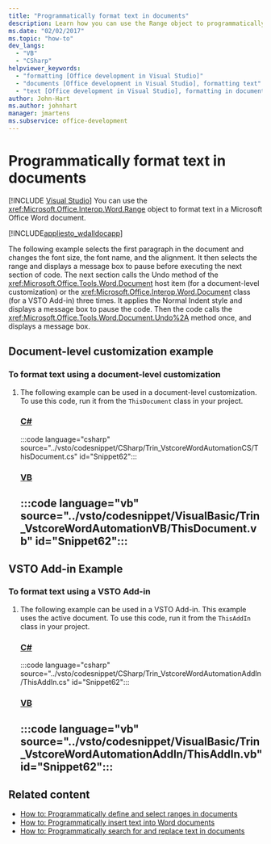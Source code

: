 ```yaml
---
title: "Programmatically format text in documents"
description: Learn how you can use the Range object to programmatically format text in a Microsoft Word document.
ms.date: "02/02/2017"
ms.topic: "how-to"
dev_langs:
  - "VB"
  - "CSharp"
helpviewer_keywords:
  - "formatting [Office development in Visual Studio]"
  - "documents [Office development in Visual Studio], formatting text"
  - "text [Office development in Visual Studio], formatting in documents"
author: John-Hart
ms.author: johnhart
manager: jmartens
ms.subservice: office-development
---
```

# Programmatically format text in documents

 [!INCLUDE [Visual Studio](~/includes/applies-to-version/vs-windows-only.md)]
  You can use the <xref:Microsoft.Office.Interop.Word.Range> object to format text in a Microsoft Office Word document.

 [!INCLUDE[appliesto_wdalldocapp](../vsto/includes/appliesto-wdalldocapp-md.md)]

 The following example selects the first paragraph in the document and changes the font size, the font name, and the alignment. It then selects the range and displays a message box to pause before executing the next section of code. The next section calls the Undo method of the <xref:Microsoft.Office.Tools.Word.Document> host item (for a document-level customization) or the <xref:Microsoft.Office.Interop.Word.Document> class (for a VSTO Add-in) three times. It applies the Normal Indent style and displays a message box to pause the code. Then the code calls the <xref:Microsoft.Office.Tools.Word.Document.Undo%2A> method once, and displays a message box.

## Document-level customization example

### To format text using a document-level customization

1. The following example can be used in a document-level customization. To use this code, run it from the `ThisDocument` class in your project.

     ### [C#](#tab/csharp)
     :::code language="csharp" source="../vsto/codesnippet/CSharp/Trin_VstcoreWordAutomationCS/ThisDocument.cs" id="Snippet62":::

     ### [VB](#tab/vb)
     :::code language="vb" source="../vsto/codesnippet/VisualBasic/Trin_VstcoreWordAutomationVB/ThisDocument.vb" id="Snippet62":::
     ---

## VSTO Add-in Example

### To format text using a VSTO Add-in

1. The following example can be used in a VSTO Add-in. This example uses the active document. To use this code, run it from the `ThisAddIn` class in your project.

     ### [C#](#tab/csharp)
     :::code language="csharp" source="../vsto/codesnippet/CSharp/Trin_VstcoreWordAutomationAddIn/ThisAddIn.cs" id="Snippet62":::

     ### [VB](#tab/vb)
     :::code language="vb" source="../vsto/codesnippet/VisualBasic/Trin_VstcoreWordAutomationAddIn/ThisAddIn.vb" id="Snippet62":::
     ---

## Related content
- [How to: Programmatically define and select ranges in documents](../vsto/how-to-programmatically-define-and-select-ranges-in-documents.md)
- [How to: Programmatically insert text into Word documents](../vsto/how-to-programmatically-insert-text-into-word-documents.md)
- [How to: Programmatically search for and replace text in documents](../vsto/how-to-programmatically-search-for-and-replace-text-in-documents.md)
